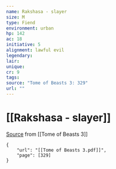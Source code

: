 ```yaml
---
name: Rakshasa - slayer
size: M
type: Fiend
environment: urban
hp: 142
ac: 18
initiative: 5
alignment: lawful evil
legendary: 
lair: 
unique: 
cr: 9
tags: 
source: "Tome of Beasts 3: 329"
url: ""
---
```

# [[Rakshasa - slayer]]

[Source](zotero://open-pdf/library/items/BLGR9HVR?page=329) from [[Tome of Beasts 3]]

```pdf
{
	"url": "[[Tome of Beasts 3.pdf]]",
	"page": [329]
}
```

